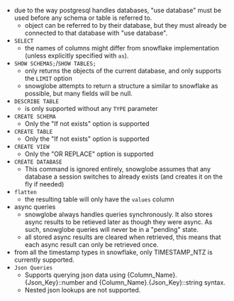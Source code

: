 * due to the way postgresql handles databases, "use database" must be used before any schema or table is referred to.
  * object can be referred to by their database, but they must already be connected to that database with "use database".
* `SELECT`
  * the names of columns might differ from snowflake implementation (unless explicitly specified with `as`).
* `SHOW SCHEMAS;`/`SHOW TABLES;`
  * only returns the objects of the current database, and only supports the `LIMIT` option
  * snowglobe attempts to return a structure a similar to snowflake as possible, but many fields will be null.
* `DESCRIBE TABLE` 
  * is only supported without any `TYPE` parameter
* `CREATE SCHEMA`
  * Only the "If not exists" option is supported
* `CREATE TABLE`
  * Only the "If not exists" option is supported
* `CREATE VIEW`
  * Only the "OR REPLACE" option is supported
* `CREATE DATABASE`
  * This command is ignored entirely, snowglobe assumes that any database a session switches to already exists (and
  creates it on the fly if needed)
* `flatten`
  * the resulting table will only have the `values` column
* async queries
  * snowglobe always handles queries synchronously. It also stores async results to be retieved later as 
    though they were async. As such, snowglobe queries will never be in a "pending" state.
  * all stored async results are cleared when retrieved, this means that each async result can only
    be retrieved once.
* from all the timestamp types in snowflake, only TIMESTAMP_NTZ is currently supported.
* `Json Queries`
  * Supports querying json data using {Column_Name}.{Json_Key}::number and {Column_Name}.{Json_Key}::string syntax.
  * Nested json lookups are not supported.
